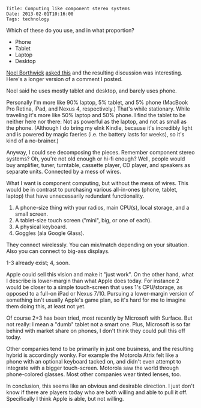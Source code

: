     Title: Computing like component stereo systems
    Date: 2013-02-01T10:16:00
    Tags: technology

Which of these do you use, and in what proportion?

- Phone
- Tablet
- Laptop
- Desktop

<!-- more -->

[Noel Borthwick](http://plus.google.com/100031147479819116208)
[asked this](https://plus.google.com/u/0/100031147479819116208/posts/UVavfNSH62y)
and the resulting discussion was interesting. Here's a longer version
of a comment I posted.

Noel said he uses mostly tablet and desktop, and barely uses phone.

Personally I'm more like 90% laptop, 5% tablet, and 5% phone (MacBook
Pro Retina, iPad, and Nexus 4, respectively.) That's while
stationary. While traveling it's more like 50% laptop and 50%
phone.  I find the tablet to be neither here nor there: Not as
powerful as the laptop, and not as small as the phone.  (Although
I do bring my eInk Kindle, because it's incredibly light and is
powered by magic faeries (i.e. the battery lasts for weeks), so it's
kind of a no-brainer.)

Anyway, I could see decomposing the pieces. Remember component stereo
systems? Oh, you're not old enough or hi-fi enough?  Well,
people would buy amplifier, tuner, turntable, cassette player, CD
player, and speakers as separate units. Connected by a mess of wires.

What I want is component computing, but without the mess of
wires. This would be in contrast to purchasing various all-in-ones
(phone, tablet, laptop) that have unnecessarily redundant
functionality.

1. A phone-size thing with your radios, main CPU(s), local storage,
   and a small screen.
2. A tablet-size touch screen ("mini", big, or one of each).
3. A physical keyboard.
4. Goggles (ala Google Glass).

They connect wirelessly. You can mix/match depending on your
situation. Also you can connect to big-ass displays.

1-3 already exist; 4, soon.

Apple could sell this vision and make it "just work".  On the other
hand, what I describe is lower-margin than what Apple does today. For
instance 2 would be closer to a simple touch-screen that uses 1's
CPU/storage, as opposed to a full-on iPad or Nexus 7/10. Pursuing a
lower-margin version of something isn't usually Apple's game plan, so
it's hard for me to imagine them doing this, at least not yet.

Of course 2+3 has been tried, most recently by Microsoft with
Surface. But not really: I mean a "dumb" tablet not a smart one.
Plus, Microsoft is so far behind with market share on phones, I don't
think they could pull this off today.﻿

Other companies tend to be primarily in just one business, and the
resulting hybrid is accordingly wonky. For example the Motorola Atrix
felt like a phone with an optional keyboard tacked on, and didn't even
attempt to integrate with a bigger touch-screen. Motorola saw the
world through phone-colored glasses. Most other companies wear tinted
lenses, too.

In conclusion, this seems like an obvious and desirable direction. I
just don't know if there are players today who are both willing and
able to pull it off. Specifically I think Apple is able, but not
willing.

